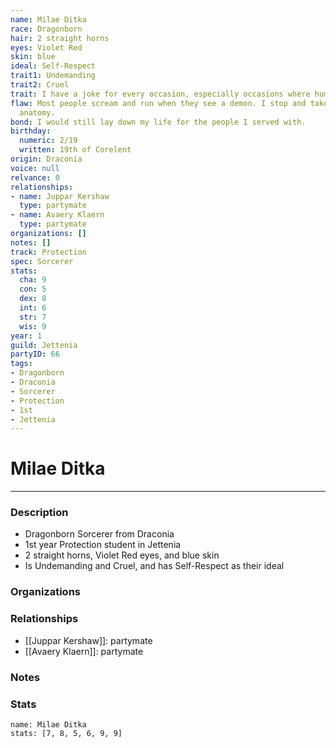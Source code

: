 ```yaml
---
name: Milae Ditka
race: Dragonborn
hair: 2 straight horns
eyes: Violet Red
skin: blue
ideal: Self-Respect
trait1: Undemanding
trait2: Cruel
trait: I have a joke for every occasion, especially occasions where humor is inappropriate.
flaw: Most people scream and run when they see a demon. I stop and take notes on its
  anatomy.
bond: I would still lay down my life for the people I served with.
birthday:
  numeric: 2/19
  written: 19th of Corelent
origin: Draconia
voice: null
relvance: 0
relationships:
- name: Juppar Kershaw
  type: partymate
- name: Avaery Klaern
  type: partymate
organizations: []
notes: []
track: Protection
spec: Sorcerer
stats:
  cha: 9
  con: 5
  dex: 8
  int: 6
  str: 7
  wis: 9
year: 1
guild: Jettenia
partyID: 66
tags:
- Dragonborn
- Draconia
- Sorcerer
- Protection
- 1st
- Jettenia
---
```

# Milae Ditka
---
### Description
- Dragonborn Sorcerer from Draconia
- 1st year Protection student in Jettenia
- 2 straight horns, Violet Red eyes, and blue skin
- Is Undemanding and Cruel, and has Self-Respect as their ideal

### Organizations

### Relationships
- [[Juppar Kershaw]]: partymate
- [[Avaery Klaern]]: partymate

### Notes

### Stats
```statblock
name: Milae Ditka
stats: [7, 8, 5, 6, 9, 9]
```